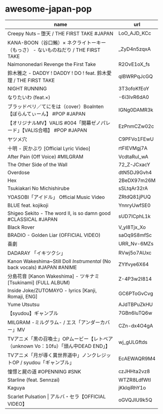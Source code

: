 # awesome-japan-pop

name|url
-|-
Creepy Nuts – 堕天 / THE FIRST TAKE #JAPAN | LoO_AJD_KCc
KANA-BOON（谷口鮪）× ネクライトーキー（もっさ） - ないものねだり / THE FIRST TAKE | _ZyD4n5zqxA
Naimononedari Revenge the First Take | R2OvE1oX_fs
鈴木雅之 - DADDY ! DADDY ! DO ! feat. 鈴木愛理 / THE FIRST TAKE | qIBWRPqJcGQ
NIGHT RUNNING | 3T3ofoKfEoY
なりたいわ (feat.×) | -6i3IvR6dA0
ブラッドベリ／てにをは（cover）Boalnten 【ぼらんてぃーん】 #POP #JAPAN | IGNg0DAMR3k
【オリジナルMV】VALIS #004「開幕ゼノパレード」【VALIS合唱】 #POP #JAPAN | EzPnmCZw02c
ヤツメ穴 | C9PFVo1FEwU
十明 - 灰かぶり [Official Lyric Video] | rtFIEVMgj7A
After Pain (Off Voice) #MILGRAM | VcdtaRuI_wA
The Other Side of the Wall | 72_Z-JCxacY
Overdose | dtN5DJ9Gvh4
Hex | 2BeDX97m26M
Tsukiakari No Michishirube | sSLtqAr32rA
YOASOBI「アイドル」 Official Music Video | ZRtdQ81jPUQ
BLUE feat. kojikoji | YnnryUwfSE0
Shigeo Sekito - The word II, is so damn good #CLASSICAL #JAPAN | sUD7ICphL1k
Black Rover | V_yI8Tjx_Xo
BRADIO - Golden Liar (OFFICIAL VIDEO) | saOq9S8mfSc
喜劇 | URR_Nv-6MZs
DADARAY 「イキツクシ」 | RVwj5o7AUxc
Kanon Wakeshima~Still Doll *Instrumental* (No back vocals) #JAPAN #ANIME | ZYlfvye6X64
分島花音 [Kanon Wakeshima] - ツキナミ [Tsukinami] (FULL ALBUM) | Z-4P3w2I814
Inside Joke/ZUTOMAYO - lyrics [Kanji, Romaji, ENG] | GC6PToGvCvg
Yume Utsutsu | AJdTBPuZkHU
【syudou】ギャンブル | 7GBn6IuTQ6w
MILGRAM -ミルグラム- / エス「アンダーカバー」MV | CZn-dx4O4gA
TVアニメ「黒の召喚士」OPムービー【レトベア（unknown Vo：10fu）「頭ん中DEAD END」】 | wj_gULGftds
TVアニメ「月が導く異世界道中」ノンクレジットOP / syudou「ギャンブル」 | EcAEWAQR9M4
憧憬と屍の道 #OPENNING #SNK | czJHHta2vz8
Starline (feat. Sennzai) | WTZR8LdfWtI
Kaguya | jKklqiRhY1o
Scarlet Pulsation \| アルバ・セラ【OFFICIAL VIDEO】 | oGVQJIU9k5Q
